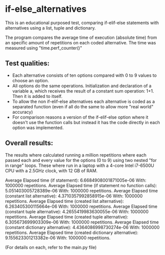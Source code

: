# if-else_alternatives
This is an educational purposed test, comparing if-elif-else statements with alternatives using a list, tuple and dictionary.

The program compares the average time of execution (absolute time) from an specific amount of repetitions on each coded alternative.
The time was measured using "time.perf_counter()"

## Test qualities:
* Each alternative consists of ten options compared with 0 to 9 values to choose an option.
* All options do the same operations. Initialization and declaration of a variable a, which receives the result of a constant sum operation: 1+1. Then it is added to itself.
* To allow the non if-elif-else alternatives each alternative is coded as a separated function (even if all do the same to allow more "real world" accuracy)
* For comparison reasons a version of the if-elif-else option where it doesn't use the function calls but instead it has the code directly in each option was implemented.


## Overall results:

The results where calculated running a million repetitions where each passed each and every value for the options (0 to 9) using two nested "for in range" loops.
These where run in a laptop with a 4-core Intel i7-6500U CPU with a 2.5GHz clock, with 12 GB of RAM.

Average Elapsed time (if statement):  6.6684908001871005e-06  With:  1000000  repetitions.
Average Elapsed time (if statement no function calls):  5.051403005728389e-06  With:  1000000  repetitions.
Average Elapsed time (constant list alternative):  4.3710357992858915e-06  With:  1000000  repetitions.
Average Elapsed time (created list alternative):  6.263405300115664e-06  With:  1000000  repetitions.
Average Elapsed time (constant tuple alternative):  4.2655419983630055e-06  With:  1000000  repetitions.
Average Elapsed time (created tuple alternative):  6.305673699903309e-06  With:  1000000  repetitions.
Average Elapsed time (constant dictionary alternative):  4.4364086998730274e-06  With:  1000000  repetitions.
Average Elapsed time (created dictionary alternative):  9.155623301213382e-06  With:  1000000  repetitions.

(For details on each, refer to the main.py file)
